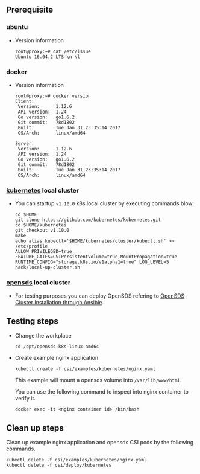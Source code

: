 ## Prerequisite ##

### ubuntu
* Version information

	```
	root@proxy:~# cat /etc/issue
	Ubuntu 16.04.2 LTS \n \l
	```

### docker
* Version information

	```
	root@proxy:~# docker version
	Client:
	 Version:      1.12.6
	 API version:  1.24
	 Go version:   go1.6.2
	 Git commit:   78d1802
	 Built:        Tue Jan 31 23:35:14 2017
	 OS/Arch:      linux/amd64
	
	Server:
	 Version:      1.12.6
	 API version:  1.24
	 Go version:   go1.6.2
	 Git commit:   78d1802
	 Built:        Tue Jan 31 23:35:14 2017
	 OS/Arch:      linux/amd64
	```

### [kubernetes](https://github.com/kubernetes/kubernetes) local cluster
* You can startup `v1.10.0` k8s local cluster by executing commands blow:

	```
	cd $HOME
	git clone https://github.com/kubernetes/kubernetes.git
	cd $HOME/kubernetes
	git checkout v1.10.0
	make
	echo alias kubectl='$HOME/kubernetes/cluster/kubectl.sh' >> /etc/profile
	ALLOW_PRIVILEGED=true FEATURE_GATES=CSIPersistentVolume=true,MountPropagation=true RUNTIME_CONFIG="storage.k8s.io/v1alpha1=true" LOG_LEVEL=5 hack/local-up-cluster.sh
	```

### [opensds](https://github.com/opensds/opensds) local cluster
* For testing purposes you can deploy OpenSDS refering to [OpenSDS Cluster Installation through Ansible](https://github.com/opensds/opensds/wiki/OpenSDS-Cluster-Installation-through-Ansible).

## Testing steps ##

* Change the workplace

	```
	cd /opt/opensds-k8s-linux-amd64
	```

* Create example nginx application

	```
	kubectl create -f csi/examples/kubernetes/nginx.yaml
	```

	This example will mount a opensds volume into ```/var/lib/www/html```.

	You can use the following command to inspect into nginx container to verify it.

	```
	docker exec -it <nginx container id> /bin/bash
	```

## Clean up steps ##

Clean up example nginx application and opensds CSI pods by the following commands.

```
kubectl delete -f csi/examples/kubernetes/nginx.yaml
kubectl delete -f csi/deploy/kubernetes
```
